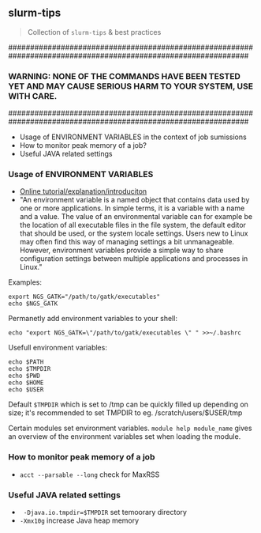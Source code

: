 ## slurm-tips
> Collection of `slurm-tips` & best practices

###############################################################################################################
### WARNING: NONE OF THE COMMANDS HAVE BEEN TESTED YET AND MAY CAUSE SERIOUS HARM TO YOUR SYSTEM, USE WITH CARE. #
###############################################################################################################

* Usage of ENVIRONMENT VARIABLES in the context of job sumissions
* How to monitor peak memory of a job?
* Useful JAVA related settings


### Usage of ENVIRONMENT VARIABLES
+ [Online tutorial/explanation/introduciton](https://wiki.archlinux.org/index.php/Environment_variables)
+ "An environment variable is a named object that contains data used by one or more applications. In simple terms, it is a variable with a name and a value. The value of an environmental variable can for example be the location of all executable files in the file system, the default editor that should be used, or the system locale settings. Users new to Linux may often find this way of managing settings a bit unmanageable. However, environment variables provide a simple way to share configuration settings between multiple applications and processes in Linux."

Examples:

```
export NGS_GATK="/path/to/gatk/executables"
echo $NGS_GATK
```

Permanetly add environment variables to your shell:

```
echo "export NGS_GATK=\"/path/to/gatk/executables \" " >>~/.bashrc
```
Usefull environment variables:
 
```
echo $PATH
echo $TMPDIR
echo $PWD
echo $HOME
echo $USER
```
 
Default ```$TMPDIR``` which is set to /tmp can be quickly filled up depending on size; it's recommended to set TMPDIR to eg. /scratch/users/$USER/tmp

Certain modules set environment variables. ```module help module_name``` gives an overview of the environment variables set when loading the module.
 
 
### How to monitor peak memory of a job
+ ```acct --parsable --long``` check for MaxRSS 


### Useful JAVA related settings
+ ``` -Djava.io.tmpdir=$TMPDIR``` set temoorary directory 
+ ``` -Xmx10g ``` increase Java heap memory
